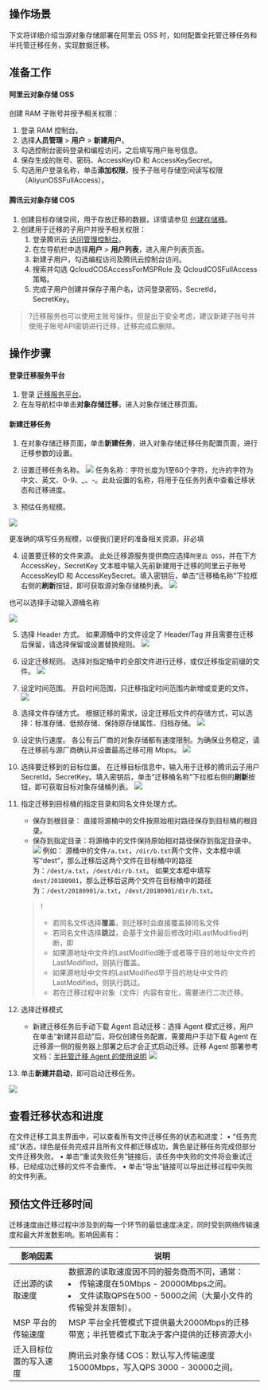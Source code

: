 

##  操作场景
下文将详细介绍当源对象存储部署在阿里云 OSS 时，如何配置全托管迁移任务和半托管迁移任务，实现数据迁移。


## 准备工作

#### 阿里云对象存储 OSS
创建 RAM 子账号并授予相关权限：
1.	登录 RAM 控制台。
2.	选择**人员管理** > **用户** > **新建用户**。
3.	勾选控制台密码登录和编程访问，之后填写用户账号信息。
4.	保存生成的账号、密码、AccessKeyID 和 AccessKeySecret。
5.	勾选用户登录名称，单击**添加权限**，授予子账号存储空间读写权限（AliyunOSSFullAccess）。

#### 腾讯云对象存储 COS
1. 创建目标存储空间，用于存放迁移的数据，详情请参见 [创建存储桶](https://www.tencentcloud.com/document/product/436/13309)。
2. 创建用于迁移的子用户并授予相关权限：
	1.	登录腾讯云 [访问管理控制台](https://console.cloud.tencent.com/cam/overview)。
	2.	在左导航栏中选择**用户** > **用户列表**，进入用户列表页面。
	3.	新建子用户，勾选编程访问及腾讯云控制台访问。
	4.	搜索并勾选 QcloudCOSAccessForMSPRole 及 QcloudCOSFullAccess 策略。
	5.	完成子用户创建并保存子用户名，访问登录密码，SecretId，SecretKey。


>?迁移服务也可以使用主账号操作，但是出于安全考虑，建议新建子账号并使用子账号API密钥进行迁移，迁移完成后删除。

## 操作步骤

#### 登录迁移服务平台

1. 登录 [迁移服务平台](https://console.cloud.tencent.com/msp)。
2. 在左导航栏中单击**对象存储迁移**，进入对象存储迁移页面。


#### 新建迁移任务
1. 在对象存储迁移页面，单击**新建任务**，进入对象存储迁移任务配置页面，进行迁移参数的设置。

2. 设置迁移任务名称。
    ![](https://qcloudimg.tencent-cloud.cn/raw/896762f3db5eede46e3437f054436854.png)
    任务名称：字符长度为1至60个字符，允许的字符为中文、英文、0-9、\_、-。此处设置的名称，将用于在任务列表中查看迁移状态和迁移进度。

3. 预估任务规模。

  ![](https://qcloudimg.tencent-cloud.cn/raw/0e2f9d5c9f184bb393275a60fa4d883b.png)

  更准确的填写任务规模，以便我们更好的准备相关资源，非必填

4. 设置要迁移的文件来源。
    此处迁移源服务提供商应选择`阿里云 OSS`，并在下方 AccessKey，SecretKey 文本框中输入先前新建用于迁移的阿里云子账号 AccessKeyID 和 AccessKeySecret。填入密钥后，单击“迁移桶名称”下拉框右侧的**刷新**按钮，即可获取源对象存储桶列表。
    ![](https://qcloudimg.tencent-cloud.cn/raw/f16ed6a2e72aa20f97245160115031b2.png)

  也可以选择手动输入源桶名称

  ![](https://qcloudimg.tencent-cloud.cn/raw/bf1d87d05a40055a8d0141336a84405c.png)

5. 选择 Header 方式。
    如果源桶中的文件设定了 Header/Tag 并且需要在迁移后保留，请选择保留或设置替换规则。
    ![](https://qcloudimg.tencent-cloud.cn/raw/1bf638155d723024dfcc6146f2f222af.png)

6. 设定迁移规则。
    选择对指定桶中的全部文件进行迁移，或仅迁移指定前缀的文件。
    ![](https://qcloudimg.tencent-cloud.cn/raw/0bd1276c60d8c33b43ab4f1f244eac1e.png)

7. 设定时间范围。
    开启时间范围，只迁移指定时间范围内新增或变更的文件。
    ![](https://qcloudimg.tencent-cloud.cn/raw/0c9a0904eb75298494eb98817ae2bd9c.png)

8. 选择文件存储方式。
    根据迁移的需求，设定迁移后文件的存储方式，可以选择：标准存储、低频存储、保持原存储属性、归档存储。
   ![](https://qcloudimg.tencent-cloud.cn/raw/0c7a24cd0b1a4531bd1d07351fc421fc.png)

9. 设定执行速度。
    各公有云厂商的对象存储都有速度限制。为确保业务稳定，请在迁移前与源厂商确认并设置最高迁移可用 Mbps。
    ![](https://qcloudimg.tencent-cloud.cn/raw/59aab1e604aae6f72a4ea2fe2c334d94.png)

10. 选择要迁移到的目标位置。
    在迁移目标信息中，输入用于迁移的腾讯云子用户 SecretId，SecretKey。填入密钥后，单击“迁移桶名称”下拉框右侧的**刷新**按钮，即可获取目标对象存储桶列表。
    ![](https://qcloudimg.tencent-cloud.cn/raw/4eae95aeaf3cd845286c9ef3d92ff030.png)

11. 指定迁移到目标桶的指定目录和同名文件处理方式。

     - 保存到根目录： 直接将源桶中的文件按原始相对路径保存到目标桶的根目录。
     - 保存到指定目录：将源桶中的文件保持原始相对路径保存到指定目录中。
       ![](https://qcloudimg.tencent-cloud.cn/raw/5fa0fd94edbd4358a429b04b7ee6a766.png)
       例如：
       源桶中的文件`/a.txt`，`/dir/b.txt`两个文件，文本框中填写“dest”，那么迁移后这两个文件在目标桶中的路径为：`/dest/a.txt`，`/dest/dir/b.txt`。
       如果文本框中填写`dest/20180901`，那么迁移后这两个文件在目标桶中的路径为：`/dest/20180901/a.txt`，`/dest/20180901/dir/b.txt`。

    >!
    >
    >- 若同名文件选择**覆盖**，则迁移时会直接覆盖掉同名文件
    >- 若同名文件选择**跳过**，会基于文件最后修改时间LastModified判断，即
    >  - 如果源地址中文件的LastModified晚于或者等于目的地址中文件的LastModified，则执行覆盖。
    >  - 如果源地址中文件的LastModified早于目的地址中文件的LastModified，则执行跳过。
    >- 若在迁移过程中对象（文件）内容有变化，需要进行二次迁移。

    

12. 选择迁移模式
     - 新建迁移任务后手动下载 Agent 启动迁移：选择 Agent 模式迁移，用户在单击“新建并启动”后，将仅创建任务配置，需要用户手动下载 Agent 在迁移源一侧的服务器上部署之后才会正式启动迁移。迁移 Agent 部署参考文档：[半托管迁移 Agent 的使用说明](https://www.tencentcloud.com/document/product/1036/51593)
       ![](https://qcloudimg.tencent-cloud.cn/raw/92b3f400b8690ef9feb99ea1fc6bb6cb.png)

14. 单击**新建并启动**，即可启动迁移任务。

![](https://qcloudimg.tencent-cloud.cn/raw/8de9b1313952da11cab45386021e5584.png)


## 查看迁移状态和进度
在文件迁移工具主界面中，可以查看所有文件迁移任务的状态和进度：
•	“任务完成”状态，绿色是任务完成并且所有文件都迁移成功，黄色是迁移任务完成但部分文件迁移失败。
•	单击“重试失败任务”链接后，该任务中失败的文件将会重试迁移，已经成功迁移的文件不会重传。
•	单击“导出”链接可以导出迁移过程中失败的文件列表。


## 预估文件迁移时间
迁移速度由迁移过程中涉及到的每一个环节的最低速度决定，同时受到网络传输速度和最大并发数影响。影响因素有：

| 影响因素               | 说明                                                         |
| ---------------------- | ------------------------------------------------------------ |
| 迁出源的读取速度       | 数据源的读取速度因不同的服务商而不同，通常：<br><li>传输速度在50Mbps - 20000Mbps之间。<br><li>文件读取QPS在500 - 5000之间（大量小文件的传输受并发限制）。 |
| MSP 平台的传输速度               | MSP 平台全托管模式下提供最大2000Mbps的迁移带宽；半托管模式下取决于客户提供的迁移资源大小 |
| 迁入目标位置的写入速度 | 腾讯云对象存储 COS：默认写入传输速度15000Mbps，写入QPS 3000 - 30000之间。 |



